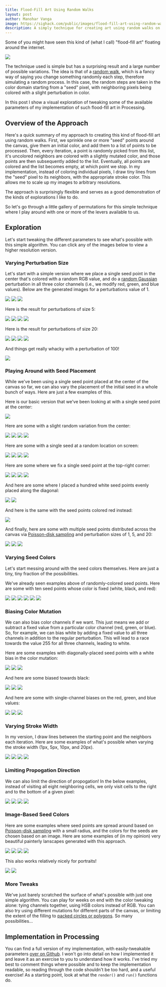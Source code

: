 ```yaml
---
title: Flood-Fill Art Using Random Walks
layout: post
author: Manohar Vanga
image: https://sighack.com/public/images/flood-fill-art-using-random-walks/position-center/lowres-438.png
description: A simply technique for creating art using random walks on color channels, with a surprising number of variations.
---
```


Some of you might have seen this kind of (what I call) "flood-fill art"
floating around the internet.

![](/public/images/flood-fill-art-using-random-walks/position-center/lowres-438.png)

The technique used is simple but has a surprising result and a large number
of possible variations. The idea is that of a [random walk](https://en.wikipedia.org/wiki/Random_walk),
which is a fancy way of saying you change something randomly each step,
therefore simulating a random process. In this case, the random steps
are taken in the color domain starting from a "seed" pixel, with neighboring
pixels being colored with a slight perturbation in color.

In this post I show a visual exploration of tweaking some of the available
parameters of my implementation of such flood-fill art in Processing.

## Overview of the Approach

Here's a quick summary of my approach to creating this kind of flood-fill art
using random walks.
First, we sprinkle one or more "seed" points around the canvas, give them an
initial color, and add them to a list of points to be processed. Then, every
iteration, a point is randomly picked from this list, it's uncolored
neighbors are colored with a slightly mutated color, and those points are
then subsequently added to the list. Eventually, all points are colored and
the list becomes empty, at which point we stop. In my implementation, instead
of coloring individual pixels, I draw tiny lines from the "seed" pixel to its
neighbors, with the appropriate stroke color. This allows me to scale up my
images to arbitrary resolutions.

The approach is surprisingly flexible and serves as a good demonstration of
the kinds of explorations I like to do.

So let's go through a little gallery of permutations for this simple
technique where I play around with one or more of the levers available
to us.

## Exploration

Let's start tweaking the different parameters to see what's possible with
this simple algorithm. You can click any of the images below to view a higher
resolution version.

### Varying Perturbation Size

Let's start with a simple version where we place a single seed point in the
center that's colored with a random RGB value, and do a [random Gaussian](https://processing.org/reference/randomGaussian_.html)
perturbation in all three color channels (i.e., we modify red, green, and
blue values). Below are the generated images for a perturbations value of 1.

<a class="imglink" href='/public/images/flood-fill-art-using-random-walks/perturb-1/highres-14709.png' target='_blank'>![](/public/images/flood-fill-art-using-random-walks/perturb-1/lowres-14709.png)</a>
<a class="imglink" href='/public/images/flood-fill-art-using-random-walks/perturb-1/highres-19859.png' target='_blank'>![](/public/images/flood-fill-art-using-random-walks/perturb-1/lowres-19859.png)</a>
<a class="imglink" href='/public/images/flood-fill-art-using-random-walks/perturb-1/highres-421.png' target='_blank'>![](/public/images/flood-fill-art-using-random-walks/perturb-1/lowres-421.png)</a>

Here is the result for perturbations of size 5:

<a class="imglink" href='/public/images/flood-fill-art-using-random-walks/perturb-5/highres-14574.png' target='_blank'>![](/public/images/flood-fill-art-using-random-walks/perturb-5/lowres-14574.png)</a>
<a class="imglink" href='/public/images/flood-fill-art-using-random-walks/perturb-5/highres-18497.png' target='_blank'>![](/public/images/flood-fill-art-using-random-walks/perturb-5/lowres-18497.png)</a>
<a class="imglink" href='/public/images/flood-fill-art-using-random-walks/perturb-5/highres-401.png' target='_blank'>![](/public/images/flood-fill-art-using-random-walks/perturb-5/lowres-401.png)</a>
<a class="imglink" href='/public/images/flood-fill-art-using-random-walks/perturb-5/highres-8448.png' target='_blank'>![](/public/images/flood-fill-art-using-random-walks/perturb-5/lowres-8448.png)</a>

Here is the result for perturbations of size 20:

<a class="imglink" href='/public/images/flood-fill-art-using-random-walks/perturb-20/highres-13127.png' target='_blank'>![](/public/images/flood-fill-art-using-random-walks/perturb-20/lowres-13127.png)</a>
<a class="imglink" href='/public/images/flood-fill-art-using-random-walks/perturb-20/highres-405.png' target='_blank'>![](/public/images/flood-fill-art-using-random-walks/perturb-20/lowres-405.png)</a>
<a class="imglink" href='/public/images/flood-fill-art-using-random-walks/perturb-20/highres-4810.png' target='_blank'>![](/public/images/flood-fill-art-using-random-walks/perturb-20/lowres-4810.png)</a>
<a class="imglink" href='/public/images/flood-fill-art-using-random-walks/perturb-20/highres-8715.png' target='_blank'>![](/public/images/flood-fill-art-using-random-walks/perturb-20/lowres-8715.png)</a>

And things get really whacky with a perturbation of 100!

<a class="imglink" href='/public/images/flood-fill-art-using-random-walks/perturb-100/highres-476.png' target='_blank'>![](/public/images/flood-fill-art-using-random-walks/perturb-100/lowres-476.png)</a>

### Playing Around with Seed Placement

While we've been using a single seed point placed at the center of the canvas
so far, we can also vary the placement of the initial seed in a whole bunch of
ways. Here are just a few examples of this.

Here is our basic version that we've been looking at with a single seed point
at the center:

<a class="imglink" href='/public/images/flood-fill-art-using-random-walks/position-center/highres-438.png' target='_blank'>![](/public/images/flood-fill-art-using-random-walks/position-center/lowres-438.png)</a>

Here are some with a slight random variation from the center:

<a class="imglink" href='/public/images/flood-fill-art-using-random-walks/position-centerish/highres-10109.png' target='_blank'>![](/public/images/flood-fill-art-using-random-walks/position-centerish/lowres-10109.png)</a>
<a class="imglink" href='/public/images/flood-fill-art-using-random-walks/position-centerish/highres-20305.png' target='_blank'>![](/public/images/flood-fill-art-using-random-walks/position-centerish/lowres-20305.png)</a>
<a class="imglink" href='/public/images/flood-fill-art-using-random-walks/position-centerish/highres-4453.png' target='_blank'>![](/public/images/flood-fill-art-using-random-walks/position-centerish/lowres-4453.png)</a>
<a class="imglink" href='/public/images/flood-fill-art-using-random-walks/position-centerish/highres-4557.png' target='_blank'>![](/public/images/flood-fill-art-using-random-walks/position-centerish/lowres-4557.png)</a>

Here are some with a single seed at a random location on screen:

<a class="imglink" href='/public/images/flood-fill-art-using-random-walks/position-random/highres-13657.png' target='_blank'>![](/public/images/flood-fill-art-using-random-walks/position-random/lowres-13657.png)</a>
<a class="imglink" href='/public/images/flood-fill-art-using-random-walks/position-random/highres-21035.png' target='_blank'>![](/public/images/flood-fill-art-using-random-walks/position-random/lowres-21035.png)</a>
<a class="imglink" href='/public/images/flood-fill-art-using-random-walks/position-random/highres-449.png' target='_blank'>![](/public/images/flood-fill-art-using-random-walks/position-random/lowres-449.png)</a>
<a class="imglink" href='/public/images/flood-fill-art-using-random-walks/position-random/highres-7120.png' target='_blank'>![](/public/images/flood-fill-art-using-random-walks/position-random/lowres-7120.png)</a>

Here are some where we fix a single seed point at the top-right corner:

<a class='imglink' href='/public/images/flood-fill-art-using-random-walks/position-corner/highres-12855.png' target='_blank'>![](/public/images/flood-fill-art-using-random-walks/position-corner/lowres-12855.png)</a>
<a class='imglink' href='/public/images/flood-fill-art-using-random-walks/position-corner/highres-22398.png' target='_blank'>![](/public/images/flood-fill-art-using-random-walks/position-corner/lowres-22398.png)</a>
<a class='imglink' href='/public/images/flood-fill-art-using-random-walks/position-corner/highres-28934.png' target='_blank'>![](/public/images/flood-fill-art-using-random-walks/position-corner/lowres-28934.png)</a>
<a class='imglink' href='/public/images/flood-fill-art-using-random-walks/position-corner/highres-409.png' target='_blank'>![](/public/images/flood-fill-art-using-random-walks/position-corner/lowres-409.png)</a>

And here are some where I placed a hundred white seed points evenly placed
along the diagonal:

<a class='imglink' href='/public/images/flood-fill-art-using-random-walks/position-diagonal/highres-405.png' target='_blank'>![](/public/images/flood-fill-art-using-random-walks/position-diagonal/lowres-405.png)</a>
<a class='imglink' href='/public/images/flood-fill-art-using-random-walks/position-diagonal/highres-9015.png' target='_blank'>![](/public/images/flood-fill-art-using-random-walks/position-diagonal/lowres-9015.png)</a>

And here is the same with the seed points colored red instead:

<a class='imglink' href='/public/images/flood-fill-art-using-random-walks/position-diagonal/highres-457.png' target='_blank'>![](/public/images/flood-fill-art-using-random-walks/position-diagonal/lowres-457.png)</a>

And finally, here are some with multiple seed points distributed across the
canvas via [Poisson-disk sampling](poisson-disk-sampling-bridsons-algorithm)
and perturbation sizes of 1, 5, and 20:

<a class="imglink" href='/public/images/flood-fill-art-using-random-walks/position-poisson/highres-491.png' target='_blank'>![](/public/images/flood-fill-art-using-random-walks/position-poisson/lowres-491.png)</a>
<a class="imglink" href='/public/images/flood-fill-art-using-random-walks/position-poisson/highres-458.png' target='_blank'>![](/public/images/flood-fill-art-using-random-walks/position-poisson/lowres-458.png)</a>
<a class="imglink" href='/public/images/flood-fill-art-using-random-walks/position-poisson/highres-487.png' target='_blank'>![](/public/images/flood-fill-art-using-random-walks/position-poisson/lowres-487.png)</a>

### Varying Seed Colors

Let's start messing around with the seed colors themselves. Here are just a
tiny, tiny fraction of the possibilities.

We've already seen examples above of randomly-colored seed points. Here are
some with ten seed points whose color is fixed (white, black, and red):

<a class='imglink' href='/public/images/flood-fill-art-using-random-walks/seedcolors/highres-414.png' target='_blank'>![](/public/images/flood-fill-art-using-random-walks/seedcolors/lowres-414.png)</a>
<a class='imglink' href='/public/images/flood-fill-art-using-random-walks/seedcolors/highres-500.png' target='_blank'>![](/public/images/flood-fill-art-using-random-walks/seedcolors/lowres-500.png)</a>
<a class='imglink' href='/public/images/flood-fill-art-using-random-walks/seedcolors/highres-418.png' target='_blank'>![](/public/images/flood-fill-art-using-random-walks/seedcolors/lowres-418.png)</a>
<a class='imglink' href='/public/images/flood-fill-art-using-random-walks/seedcolors/highres-12153.png' target='_blank'>![](/public/images/flood-fill-art-using-random-walks/seedcolors/lowres-12153.png)</a>
<a class='imglink' href='/public/images/flood-fill-art-using-random-walks/seedcolors/highres-15414.png' target='_blank'>![](/public/images/flood-fill-art-using-random-walks/seedcolors/lowres-15414.png)</a>
<a class='imglink' href='/public/images/flood-fill-art-using-random-walks/seedcolors/highres-7175.png' target='_blank'>![](/public/images/flood-fill-art-using-random-walks/seedcolors/lowres-7175.png)</a>

### Biasing Color Mutation

We can also bias color channels if we want. This just means we add or subtract
a fixed value from a particular color channel (red, green, or blue). So, for
example, we can bias white by adding a fixed value to all three channels in
addition to the regular perturbation. This will lead to a race towards the
value 255 for all three channels, leading to white.

Here are some examples with diagonally-placed seed points with a white bias
in the color mutation:

<a class='imglink' href='/public/images/flood-fill-art-using-random-walks/bias-white/highres-466.png' target='_blank'>![](/public/images/flood-fill-art-using-random-walks/bias-white/lowres-466.png)</a>
<a class='imglink' href='/public/images/flood-fill-art-using-random-walks/bias-white/highres-407.png' target='_blank'>![](/public/images/flood-fill-art-using-random-walks/bias-white/lowres-407.png)</a>
<a class='imglink' href='/public/images/flood-fill-art-using-random-walks/bias-white/highres-395.png' target='_blank'>![](/public/images/flood-fill-art-using-random-walks/bias-white/lowres-395.png)</a>

And here are some biased towards black:

<a class='imglink' href='/public/images/flood-fill-art-using-random-walks/bias-black/highres-424.png' target='_blank'>![](/public/images/flood-fill-art-using-random-walks/bias-black/lowres-424.png)</a>
<a class='imglink' href='/public/images/flood-fill-art-using-random-walks/bias-black/highres-448.png' target='_blank'>![](/public/images/flood-fill-art-using-random-walks/bias-black/lowres-448.png)</a>
<a class='imglink' href='/public/images/flood-fill-art-using-random-walks/bias-black/highres-467.png' target='_blank'>![](/public/images/flood-fill-art-using-random-walks/bias-black/lowres-467.png)</a>

And here are some with single-channel biases on the red, green, and blue values:

<a class='imglink' href='/public/images/flood-fill-art-using-random-walks/bias-rgb/highres-423.png' target='_blank'>![](/public/images/flood-fill-art-using-random-walks/bias-rgb/lowres-423.png)</a>
<a class='imglink' href='/public/images/flood-fill-art-using-random-walks/bias-rgb/highres-433.png' target='_blank'>![](/public/images/flood-fill-art-using-random-walks/bias-rgb/lowres-433.png)</a>
<a class='imglink' href='/public/images/flood-fill-art-using-random-walks/bias-rgb/highres-404.png' target='_blank'>![](/public/images/flood-fill-art-using-random-walks/bias-rgb/lowres-404.png)</a>

### Varying Stroke Width

In my version, I draw lines between the starting point and the neighbors each
iteration. Here are some examples of what's possible when varying the stroke
width (1px, 5px, 10px, and 20px).

<a class='imglink' href='/public/images/flood-fill-art-using-random-walks/strokeweight/highres-416.png' target='_blank'>![](/public/images/flood-fill-art-using-random-walks/strokeweight/lowres-416.png)</a>
<a class='imglink' href='/public/images/flood-fill-art-using-random-walks/strokeweight/highres-479.png' target='_blank'>![](/public/images/flood-fill-art-using-random-walks/strokeweight/lowres-479.png)</a>
<a class='imglink' href='/public/images/flood-fill-art-using-random-walks/strokeweight/highres-435.png' target='_blank'>![](/public/images/flood-fill-art-using-random-walks/strokeweight/lowres-435.png)</a>
<a class='imglink' href='/public/images/flood-fill-art-using-random-walks/strokeweight/highres-419.png' target='_blank'>![](/public/images/flood-fill-art-using-random-walks/strokeweight/lowres-419.png)</a>

### Limiting Propogation Direction

We can also limit the direction of propogation! In the below examples,
instead of visiting all eight neighboring cells, we only visit cells to the
right and to the bottom of a given pixel:

<a class='imglink' href='/public/images/flood-fill-art-using-random-walks/limitdir/highres-407.png' target='_blank'>![](/public/images/flood-fill-art-using-random-walks/limitdir/lowres-407.png)</a>
<a class='imglink' href='/public/images/flood-fill-art-using-random-walks/limitdir/highres-528.png' target='_blank'>![](/public/images/flood-fill-art-using-random-walks/limitdir/lowres-528.png)</a>
<a class='imglink' href='/public/images/flood-fill-art-using-random-walks/limitdir/highres-421.png' target='_blank'>![](/public/images/flood-fill-art-using-random-walks/limitdir/lowres-421.png)</a>
<a class='imglink' href='/public/images/flood-fill-art-using-random-walks/limitdir/highres-2607.png' target='_blank'>![](/public/images/flood-fill-art-using-random-walks/limitdir/lowres-2607.png)</a>

### Image-Based Seed Colors

Here are some examples where seed points are spread around based on
[Poisson-disk sampling](poisson-disk-sampling-bridsons-algorithm)
with a small radius, and the colors for the seeds are chosen based on
an image. Here are some examples of (in my opinion) very beautiful painterly
lanscapes generated with this approach.

<a class='imglink' href='/public/images/flood-fill-art-using-random-walks/images/highres-408.png' target='_blank'>![](/public/images/flood-fill-art-using-random-walks/images/lowres-408.png)</a>
<a class='imglink' href='/public/images/flood-fill-art-using-random-walks/images/highres-418.png' target='_blank'>![](/public/images/flood-fill-art-using-random-walks/images/lowres-418.png)</a>
<a class='imglink' href='/public/images/flood-fill-art-using-random-walks/images/highres-447.png' target='_blank'>![](/public/images/flood-fill-art-using-random-walks/images/lowres-447.png)</a>
<a class='imglink' href='/public/images/flood-fill-art-using-random-walks/images/highres-451.png' target='_blank'>![](/public/images/flood-fill-art-using-random-walks/images/lowres-451.png)</a>

This also works relatively nicely for portraits!

<a class='imglink' href='/public/images/flood-fill-art-using-random-walks/images/highres-397.png' target='_blank'>![](/public/images/flood-fill-art-using-random-walks/images/lowres-397.png)</a>
<a class='imglink' href='/public/images/flood-fill-art-using-random-walks/images/highres-398.png' target='_blank'>![](/public/images/flood-fill-art-using-random-walks/images/lowres-398.png)</a>

### More Tweaks

We've just barely scratched the surface of what's possible with just one
simple algorithm. You can play for weeks on end with the color tweaking
alone: tying channels together, using HSB colors instead of RGB. You can
also try using different mutations for different parts of the canvas, or
limiting the extent of the filling to [packed circles or polygons](circle-packing-using-stochastic-search).
So many possibilities...

## Implementation in Processing

You can find a full version of my implementation, with easily-tweakable
parameters [over on Github](https://github.com/sighack/random-walk-art). I won't go into detail on how I implemented
it and leave it as an exercise to you to understand how it works.
I've tried my best to comment things
where possible and to keep the implementation readable, so reading through
the code shouldn't be too hard, and a useful exercise!
As a starting point, look at what the `render()` and `run()` functions do.

